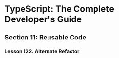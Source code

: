 # TypeScript: The Complete Developer's Guide

## Section 11: Reusable Code

### Lesson 122. Alternate Refactor
